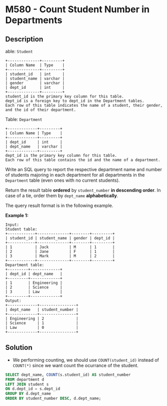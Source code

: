 # M580 - Count Student Number in Departments

## Description

able: `Student`

```
+--------------+---------+
| Column Name  | Type    |
+--------------+---------+
| student_id   | int     |
| student_name | varchar |
| gender       | varchar |
| dept_id      | int     |
+--------------+---------+
student_id is the primary key column for this table.
dept_id is a foreign key to dept_id in the Department tables.
Each row of this table indicates the name of a student, their gender, and the id of their department.
```

 

Table: `Department`

```
+-------------+---------+
| Column Name | Type    |
+-------------+---------+
| dept_id     | int     |
| dept_name   | varchar |
+-------------+---------+
dept_id is the primary key column for this table.
Each row of this table contains the id and the name of a department.
```

 

Write an SQL query to report the respective department name and number of students majoring in each department for all departments in the `Department` table (even ones with no current students).

Return the result table **ordered** by `student_number` **in descending order**. In case of a tie, order them by `dept_name` **alphabetically**.

The query result format is in the following example.

 

**Example 1:**

```
Input: 
Student table:
+------------+--------------+--------+---------+
| student_id | student_name | gender | dept_id |
+------------+--------------+--------+---------+
| 1          | Jack         | M      | 1       |
| 2          | Jane         | F      | 1       |
| 3          | Mark         | M      | 2       |
+------------+--------------+--------+---------+
Department table:
+---------+-------------+
| dept_id | dept_name   |
+---------+-------------+
| 1       | Engineering |
| 2       | Science     |
| 3       | Law         |
+---------+-------------+
Output: 
+-------------+----------------+
| dept_name   | student_number |
+-------------+----------------+
| Engineering | 2              |
| Science     | 1              |
| Law         | 0              |
+-------------+----------------+
```



## Solution

- We performing counting, we should use `COUNT(student_id)` instead of `COUNT(*)` since we want count the ocurrance of the student.

```sql
SELECT dept_name, COUNT(s.student_id) AS student_number
FROM department d
LEFT JOIN student s
ON d.dept_id = s.dept_id
GROUP BY d.dept_name
ORDER BY student_number DESC, d.dept_name;
```

